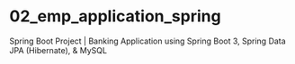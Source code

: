 # 02_emp_application_spring
Spring Boot Project | Banking Application using Spring Boot 3, Spring Data JPA (Hibernate), &amp; MySQL
